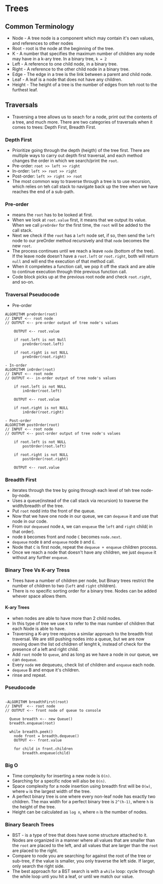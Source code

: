 # Trees

## Common Terminology

- Node - A tree node is a component which may contain it's own values, and references to other nodes
- Root - root is the node at the beginning of the tree.
- K - A number that specifies the maximum number of children any node may have in a k-ary tree. In a binary tree, `k = 2`
- Left - A reference to one child node, in a binary tree.
- Right - A reference to the other child node in a binary tree.
- Edge - The edge in a tree is the link between a parent and child node.
- Leaf - A leaf is a node that does not have any children.
- Height - The height of a tree is the number of edges from teh root to the furthest leaf.

## Traversals

- Traversing a tree allows us to seach for a node, print out the contents of a tree, and much more. There are two categories of traversals when it comes to trees: Depth First, Breadth First.

### Depth First

- Prioritize going through the depth (heigth) of the tree first. There are multiple ways to carry out depth first traversal, and each method changes the order in which we search/print the `root`.
- Pre-order: `root >> left >> right`
- In-order: `left >> root >> right`
- Post-order: `left >> right >> root`
- The most common way to traverse through a tree is to use recursion, which relies on teh call stack to navigate back up the tree when we have reaches the end of a sub-path.

### Pre-order

- means the `root` has to be looked at first.
- When we look at `root.value` first, it means that we output its value. When we call `preOrder` for the first time, the `root` will be added to the call stack.
- Next we check if the `root` has a `left` node set, if so, then send the `left` node to our preOrder method recursively and that `node` becomes the new `root`. 
- The process continues until we reach a leave `node` (bottom of the tree). If the leave node doesn't have a `root.left` or `root.right`, both will return `null` and will end the execution of that method call.
- When it compeletes a function call, we pop it off the stack and are able to continue execution through thte previous function call.
- Code block picks up at the previous root node and check `root.right`, and so-on.

### Traversal Pseudocode

- Pre-order

```
ALGORITHM preOrder(root)
// INPUT <-- root node
// OUTPUT <-- pre-order output of tree node's values

    OUTPUT <-- root.value

    if root.left is not Null
        preOrder(root.left)

    if root.right is not NULL
        preOrder(root.right)
```

```
- In-order
ALGORITHM inOrder(root)
// INPUT <-- root node
// OUTPUT <-- in-order output of tree node's values

    if root.left is not NULL
        inOrder(root.left)

    OUTPUT <-- root.value

    if root.right is not NULL
        inOrder(root.right)
```

```
- Post-order
ALGORITHM postOrder(root)
// INPUT <-- root node
// OUTPUT <-- post-order output of tree node's values

    if root.left is not NULL
        postOrder(root.left)

    if root.right is not NULL
        postOrder(root.right)

    OUTPUT <-- root.value
```

### Breadth First

- iterates through the tree by going through each level of teh tree node-by-node.
- Uses a queue(instead of the call stack via recursion) to traverse the width/breadth of the tree.
- Put `root` nodd into the front of the queue.
- Now that we have one node in our queue, we can `dequeue` it and use that node in our code.
- From our `dequeued` node `A`, we can `enqueue` the `left` and `right` child( in that order).
- node `B` becomes front and node `C` becomes `node.next`.
- `dequeue` node `B` and `enqueue` node `D` and `E`.
- Node that `C` is first node, repeat the `dequeue + enqueue` children process. 
- Once we reach a node that doesn't have any children, we just `dequeue` it without any further `enqueue`.

### Binary Tree Vs K-ary Tress

- Trees have a number of children per node, but Binary trees restrict the number of children to two (`left` and `right` children).
- There is no specific sorting order for a binary tree. Nodes can be added whever space allows them.

#### K-ary Trees

- when nodes are able to have more than 2 child nodes.
- In this type of tree we use `K` to refer to the max number of children that each Node is able to have.
- Traversing a K-ary tree requires a similar approach to the breadth frist traversal. We are still pushing nodes into a queue, but we are now moving down the list od children of lenght k, instead of check for the presence of a left and right child.
- Add `root` node to `queue`, and as long as we have a node in our queue, we can `dequeue`.
- Every `node` we dequeueu, check list of children and `enqueue` each node.
- `dequeue` B and enque it's children.
- rinse and repeat.

### Pseudocode

```

-ALGORITHM breadthFirst(root)
// INPUT  <-- root node
// OUTPUT <-- front node of queue to console

  Queue breadth <-- new Queue()
  breadth.enqueue(root)

  while breadth.peek()
    node front = breadth.dequeue()
    OUTPUT <-- front.value

    for child in front.children
        breadth.enqueue(child)
```

### Big O
- Time complexity for inserting a new node is `O(n)`.
- Searching for a specific ndoe will also be `O(n)`. 
- Space complexity for a node insertion using breadth first will be `O(w)`, where `w` is the largest width of the tree.
- A perfect binary tree is one where every non-leaf node has exactly two children. The max width for a perfect binary tree is `2^(h-1)`, where `h` is the height of the tree.
- Height can be calculated as `log n`, where `n` is the number of nodes.

### Binary Search Trees

- BST - is a type of tree that does have some structure attached to it. Nodes are organized in a manner where all values that are smaller than the `root` are placed to the left, and all values that are larger than the `root` are placed to the right.
- Compare to node you are searching for against the root of the tree or sub-tree, if the value is smaller, you only traverse the left side. If larger, only search the right side.
- The best approach for a BST search is with a `while` loop: cycle through the while loop unti you hit a leaf, or until we match our value.

